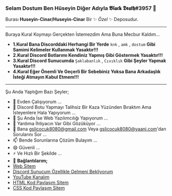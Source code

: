 ### Selam Dostum Ben Hüseyin Diğer Adıyla 𝕭𝖑𝖆𝖈𝖐 𝕯𝖊𝖆𝖙𝖍#3957 👋


Burası **Huseyin-Cinar/Huseyin-Cinar** Bir ✨ _Özel_ ✨ Deposudur.
___________________________________________________________________
Buraya Kural Koymayı Gerçekten İstemezdim Ama Buna Mecbur Kaldım...
- **1.Kural Bana Discorddaki Herhangi Bir Yerde** `knk` , `amk` , `dostum` **Gibi Samimi Kelimeler Kullanmak Yasaktır!!!** 
- **2.Kural Discord Botlarımı Kendiniz Yapmış Gibi Göstermek Yasaktır!!!**
- **3.Kural Discord Sunucumda** `Şaklabanlık` , `Cıvıklık` **Gibi Şeyler Yapmak Yasaktır!!!**
- **4.Kural Eğer Önemli Ve Geçerli Bir Sebebiniz Yoksa Bana Arkadaşlık İsteği Atmayın Kabul Etmem!!!**
___________________________________________________________________
Şu Anda Yaptığım Bazı Şeyler;

- 🔭 Evden Çalışıyorum ...
- 🌱 Discord Botu Yapmayı Talihsiz Bir Kaza Yüzünden Bıraktım Ama İsteyenlere Hala Yapıyorum ...
- 👯 Şu Anda İse Web Yazılımcılığı Yapıyorum ...
- 🤔 Yardıma İhtiyacın Var Gibi Gözüküyor ...
- 💬 Bana gslicocuk8080@gmail.com Veya gslicocuk8080@yaani.com'dan Sorularını Sor ...
- 📫 Bende Sorunlarına Çözüm Bulayım ...
- 😄 Güvenli ...
- ⚡ Ve Hızlı Bir Şekilde ...
- 💬 **Bağlantılarım;**
- <a href="https://www.sites.google.com/view/the-hsyn-world/ana-sayfa" target="_blank">Web Sitem</a>
- <a href="https://discord.gg/sJScP9NQZC" target="_blank">Discord Sunucum Özellikle Gelmeni Bekliyorum</a>
- <a href="https://www.youtube.com/channel/UCHMf4qpv2a1xO0pfm4cshMQ/featured" target="_blank">YouTube Kanalım</a>
- <a href="https://prohtmlcod.tr.gg/" target="_blank">HTML Kod Paylaşım Sitem</a>
- <a href="https://procsscod.tr.gg/" target="_blank">CSS Kod Paylaşım Sitem</a>
